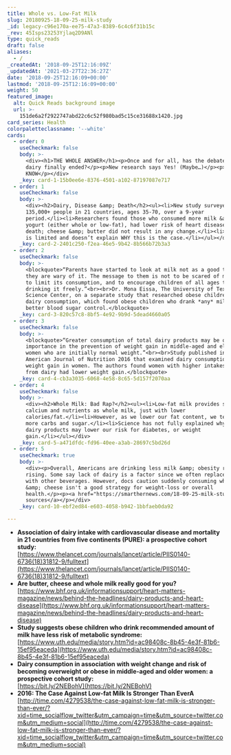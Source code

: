 ```yaml
---
title: Whole vs. Low-Fat Milk
slug: 20180925-18-09-25-milk-study
_id: legacy-c96e170a-ee75-47a3-8389-6c4c6f31b15c
_rev: 45Isps23253Yjlaq2D9ANl
type: quick_reads
draft: false
aliases:
  - /
_createdAt: '2018-09-25T12:16:09Z'
_updatedAt: '2021-03-27T22:36:27Z'
date: '2018-09-25T12:16:09+00:00'
lastmod: '2018-09-25T12:16:09+00:00'
weight: 50
featured_image:
  alt: Quick Reads background image
  url: >-
    151de6a2f2922747abd22c6c52f980bad5c15ce31688x1420.jpg
card_series: Health
colorpaletteclassname: '--white'
cards:
  - order: 0
    useCheckmark: false
    body: >-
      <div><h1>THE WHOLE ANSWER</h1><p>Once and for all, has the debate over
      dairy finally ended?</p><p>New research says Yes! (Maybe…)</p><p>WHAT TO
      KNOW</p></div>
    _key: card-1-15b0ee6e-8376-4501-a102-87197087e717
  - order: 1
    useCheckmark: false
    body: >-
      <div><h2>Dairy, Disease &amp; Death</h2><ul><li>New study surveyed
      135,000+ people in 21 countries, ages 35-70, over a 9-year
      period.</li><li>Researchers found those who consumed more milk &amp;
      yogurt (either whole or low-fat), had lower risk of heart disease &amp;
      death; cheese &amp; butter did not result in any change.</li><li>The study
      is limited and doesn’t explain WHY this is the case.</li></ul></div>
    _key: card-2-2401c250-f2ea-46e5-9b42-8b566b72b3a3
  - order: 2
    useCheckmark: false
    body: >-
      <blockquote>“Parents have started to look at milk not as a good thing and
      they are wary of it. The message to them is not to be scared of milk, or
      to limit its consumption, and to encourage children of all ages to keep
      drinking it freely.”<br><br>Dr. Mona Eissa, The University of Texas Health
      Science Center, on a separate study that researched obese children &amp;
      dairy consumption, which found obese children who drank *any* milk had
      better blood sugar control.</blockquote>
    _key: card-3-820c57c8-8bf5-4e92-9b9d-5dead4660a05
  - order: 3
    useCheckmark: false
    body: >-
      <blockquote>“Greater consumption of total dairy products may be of
      importance in the prevention of weight gain in middle-aged and elderly
      women who are initially normal weight.”<br><br>Study published in the
      American Journal of Nutrition 2016 that examined dairy consumption &amp;
      weight gain in women. The authors found women with higher intakes of fat
      from dairy had lower weight gain.</blockquote>
    _key: card-4-cb3a3035-6068-4e58-8c65-5d157f2070aa
  - order: 4
    useCheckmark: false
    body: >-
      <div><h2>Whole Milk: Bad Rap?</h2><ul><li>Low-fat milk provides same
      calcium and nutrients as whole milk, just with lower
      calories/fat.</li><li>However, as we lower our fat content, we tend to eat
      more carbs and sugar.</li><li>Science has not fully explained why whole
      dairy products may lower our risk for diabetes, or weight
      gain.</li></ul></div>
    _key: card-5-a471dfdc-fd96-40ee-a3ab-28697c5bd26d
  - order: 5
    useCheckmark: true
    body: >-
      <div><p>Overall, Americans are drinking less milk &amp; obesity rates are
      rising. Some say lack of dairy is a factor since we often replace milk
      with other beverages. However, docs caution suddenly consuming whole milk
      &amp; cheese isn't a good strategy for weight-loss or overall
      health.</p><p><a href="https://smarthernews.com/18-09-25-milk-study/">view
      sources</a></p></div>
    _key: card-10-ebf2ed84-e603-4058-b942-1bbfaeb0da92

---
```

* **Association of dairy intake with cardiovascular disease and mortality in 21 countries from five continents (PURE): a prospective cohort study:**  
[https://www.thelancet.com/journals/lancet/article/PIIS0140-6736(18)31812-9/fulltext](https://www.thelancet.com/journals/lancet/article/PIIS0140-6736(18)31812-9/fulltext)
* **Are butter, cheese and whole milk really good for you?**  
[https://www.bhf.org.uk/informationsupport/heart-matters-magazine/news/behind-the-headlines/dairy-products-and-heart-disease](https://www.bhf.org.uk/informationsupport/heart-matters-magazine/news/behind-the-headlines/dairy-products-and-heart-disease)
* **Study suggests obese children who drink recommended amount of milk have less risk of metabolic syndrome:**  
[https://www.uth.edu/media/story.htm?id=ac98408c-8b45-4e3f-81b6-15ef95eaceda](https://www.uth.edu/media/story.htm?id=ac98408c-8b45-4e3f-81b6-15ef95eaceda)
* **Dairy consumption in association with weight change and risk of becoming overweight or obese in middle-aged and older women: a prospective cohort study:**  
[https://bit.ly/2NEBohV](https://bit.ly/2NEBohV)
* **2016: The Case Against Low-fat Milk Is Stronger Than EverA**  
[http://time.com/4279538/the-case-against-low-fat-milk-is-stronger-than-ever/?xid=time_socialflow_twitter&utm_campaign=time&utm_source=twitter.com&utm_medium=social](http://time.com/4279538/the-case-against-low-fat-milk-is-stronger-than-ever/?xid=time_socialflow_twitter&utm_campaign=time&utm_source=twitter.com&utm_medium=social)